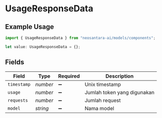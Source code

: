 # UsageResponseData

## Example Usage

```typescript
import { UsageResponseData } from "neosantara-ai/models/components";

let value: UsageResponseData = {};
```

## Fields

| Field                       | Type                        | Required                    | Description                 |
| --------------------------- | --------------------------- | --------------------------- | --------------------------- |
| `timestamp`                 | *number*                    | :heavy_minus_sign:          | Unix timestamp              |
| `usage`                     | *number*                    | :heavy_minus_sign:          | Jumlah token yang digunakan |
| `requests`                  | *number*                    | :heavy_minus_sign:          | Jumlah request              |
| `model`                     | *string*                    | :heavy_minus_sign:          | Nama model                  |